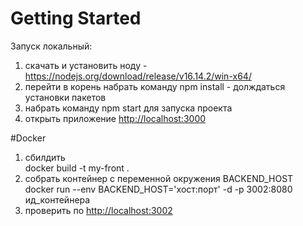 # Getting Started 
Запуск локальный:
1. скачать и установить ноду - https://nodejs.org/download/release/v16.14.2/win-x64/
2. перейти в корень набрать команду npm install - долждаться установки пакетов
3. набрать команду npm start для запуска проекта 
4. открыть приложение [http://localhost:3000](http://localhost:3000)


#Docker
1. сбилдить \
docker build -t my-front .
2. собрать контейнер с переменной окружения BACKEND_HOST \
docker run --env BACKEND_HOST='хост:порт' -d -p 3002:8080 ид_контейнера
3. проверить по [http://localhost:3002](http://localhost:3002)

